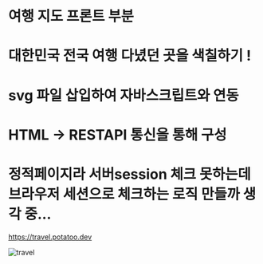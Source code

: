 # 여행 지도 프론트 부분

# 대한민국 전국 여행 다녔던 곳을 색칠하기 !

# svg 파일 삽입하여 자바스크립트와 연동

# HTML -> RESTAPI 통신을 통해 구성

# 정적페이지라 서버session 체크 못하는데 브라우저 세션으로 체크하는 로직 만들까 생각 중...

https://travel.potatoo.dev

![travel](./travel.png)
